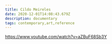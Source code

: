 ```yaml
---
title: Cildo Meireles
date: 2020-12-01T14:08:43.679Z
description: documentary
tags: contemporary,art,reference
---
```

<https://www.youtube.com/watch?v=aZBuF68Sb3Y>